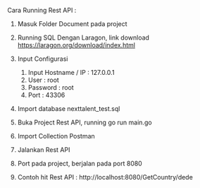 Cara Running Rest API :
1. Masuk Folder Document pada project
2. Running SQL Dengan Laragon, link download https://laragon.org/download/index.html
3. Input Configurasi
    1. Input Hostname / IP : 127.0.0.1
    2. User : root
    3. Password : root
    4. Port : 43306

4. Import database nexttalent_test.sql
5. Buka Project Rest API, running go run main.go
6. Import Collection Postman
7. Jalankan Rest API
8. Port pada project, berjalan pada port 8080
9. Contoh hit Rest API :
    http://localhost:8080/GetCountry/dede
